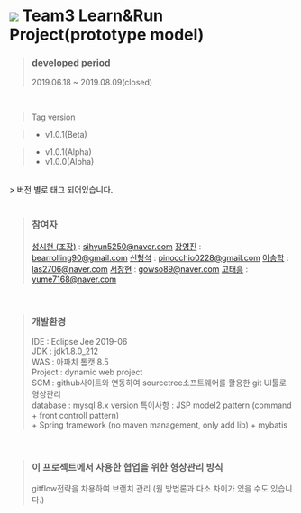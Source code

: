 ﻿# <img src="https://raw.githubusercontent.com/Learn-N-Run/Learn-Run/develop/Learn_N_Run/WebContent/3_img/large.png"> Team3 Learn&Run Project(prototype model)

> ### developed period
> 2019.06.18 ~ 2019.08.09(closed)

<BR>


> Tag version<br>

> + v1.0.1(Beta)<BR>

> - v1.0.1(Alpha)<BR>
> - v1.0.0(Alpha)

<BR>
> 버전 별로 태그 되어있습니다.
<BR>


<BR>

> ### 참여자
> [성시현 (조장)](sihyun5250@naver.com) : sihyun5250@naver.com
> [장영진](bearrolling90@gmail.com) : bearrolling90@gmail.com
> [신형석](pinocchio0228@gmail.com) : pinocchio0228@gmail.com
> [이승학](las2706@naver.com) : las2706@naver.com
> [서창현](gowso89@naver.com) : gowso89@naver.com
> [고태흥](yume7168@naver.com) : yume7168@naver.com

<BR>

> ### 개발환경<BR>
> IDE : Eclipse Jee 2019-06<BR>
> JDK : jdk1.8.0_212<BR>
> WAS : 아파치 톰캣 8.5<BR>
> Project : dynamic web project<BR>
> SCM : github사이트와 연동하여 sourcetree소프트웨어를 활용한 git UI툴로 형상관리<BR>
> database : mysql 8.x version
> 특이사항 : JSP model2 pattern (command + front controll pattern)<BR>
> 	\+ Spring framework (no maven management, only add lib) \+ mybatis<BR>

<BR>

> ### 이 프로젝트에서 사용한 협업을 위한 형상관리 방식
> gitflow전략을 차용하여 브랜치 관리
> (원 방법론과 다소 차이가 있을 수도 있습니다.)

<BR>
